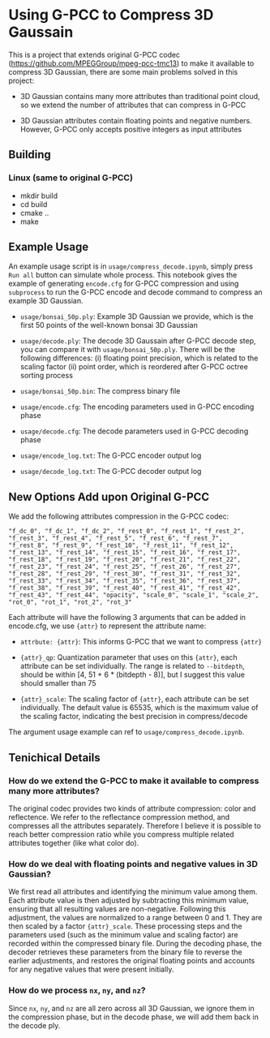 # Using G-PCC to Compress 3D Gaussain

This is a project that extends original G-PCC codec (https://github.com/MPEGGroup/mpeg-pcc-tmc13) to make it available to compress 3D Gaussian, there are some main problems solved in this project:

- 3D Gaussian contains many more attributes than traditional point cloud, so we extend the number of attributes that can compress in G-PCC

- 3D Gaussian attributes contain floating points and negative numbers. However, G-PCC only accepts positive integers as input attributes

## Building

### Linux (same to original G-PCC)

- mkdir build
- cd build
- cmake ..
- make

## Example Usage

An example usage script is in `usage/compress_decode.ipynb`, simply press `Run all` button can simulate whole process. This notebook gives the example of generating `encode.cfg` for G-PCC compression and using `subprocess` to run the G-PCC encode and decode command to compress an example 3D Gaussian.

- `usage/bonsai_50p.ply`: Example 3D Gaussian we provide, which is the first 50 points of the well-known bonsai 3D Gaussian

- `usage/decode.ply`: The decode 3D Gaussain after G-PCC decode step, you can compare it with `usage/bonsai_50p.ply`. There will be the following differences: (i) floating point precision, which is related to the scaling factor (ii) point order, which is reordered after G-PCC octree sorting process

- `usage/bonsai_50p.bin`: The compress binary file

- `usage/encode.cfg`: The encoding parameters used in G-PCC encoding phase

- `usage/decode.cfg`: The decode parameters used in G-PCC decoding phase

- `usage/encode_log.txt`: The G-PCC encoder output log

- `usage/decode_log.txt`: The G-PCC decoder output log

## New Options Add upon Original G-PCC

We add the following attributes compression in the G-PCC codec:

`"f_dc_0", "f_dc_1", "f_dc_2", "f_rest_0", "f_rest_1", "f_rest_2", "f_rest_3", "f_rest_4", "f_rest_5", "f_rest_6", "f_rest_7", "f_rest_8", "f_rest_9", "f_rest_10", "f_rest_11", "f_rest_12", "f_rest_13", "f_rest_14", "f_rest_15", "f_rest_16", "f_rest_17", "f_rest_18", "f_rest_19", "f_rest_20", "f_rest_21", "f_rest_22", "f_rest_23", "f_rest_24", "f_rest_25", "f_rest_26", "f_rest_27", "f_rest_28", "f_rest_29", "f_rest_30", "f_rest_31", "f_rest_32", "f_rest_33", "f_rest_34", "f_rest_35", "f_rest_36", "f_rest_37", "f_rest_38", "f_rest_39", "f_rest_40", "f_rest_41", "f_rest_42", "f_rest_43", "f_rest_44", "opacity", "scale_0", "scale_1", "scale_2", "rot_0", "rot_1", "rot_2", "rot_3"`

Each attribute will have the following 3 arguments that can be added in encode.cfg, we use `{attr}` to represent the attribute name:

- `attrbute: {attr}`: This informs G-PCC that we want to compress `{attr}`

- `{attr}_qp`: Quantization parameter that uses on this `{attr}`, each attribute can be set individually. The range is related to `--bitdepth`, should be within [4, 51 + 6 * (bitdepth - 8)], but I suggest this value should smaller than 75

- `{attr}_scale`: The scaling factor of `{attr}`, each attribute can be set individually. The default value is 65535, which is the maximum value of the scaling factor, indicating the best precision in compress/decode

The argument usage example can ref to `usage/compress_decode.ipynb`.

## Tenichical Details

### How do we extend the G-PCC to make it available to compress many more attributes?

The original codec provides two kinds of attribute compression: color and reflectence. We refer to the reflectance compression method, and compresses all the attributes separately. Therefore I believe it is possible to reach better compression ratio while you compress multiple related attributes together (like what color do).

### How do we deal with floating points and negative values in 3D Gaussian?

We first read all attributes and identifying the minimum value among them. Each attribute value is then adjusted by subtracting this minimum value, ensuring that all resulting values are non-negative. Following this adjustment, the values are normalized to a range between 0 and 1. They are then scaled by a factor `{attr}_scale`. These processing steps and the parameters used (such as the minimum value and scaling factor) are recorded within the compressed binary file. During the decoding phase, the decoder retrieves these parameters from the binary file to reverse the earlier adjustments, and restores the original floating points and accounts for any negative values that were present initially.

### How do we process `nx`, `ny`, and `nz`?

Since `nx`, `ny`, and `nz` are all zero across all 3D Gaussian, we ignore them in the compression phase, but in the decode phase, we will add them back in the decode ply.
